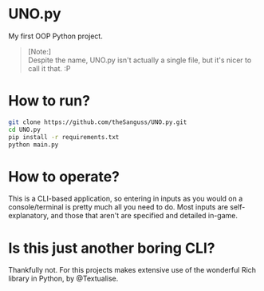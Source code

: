 # UNO.py

My first OOP Python project.

> [Note:]\
> Despite the name, UNO.py isn't actually a single file, but it's nicer to call it that. :P

# How to run?

```bash
git clone https://github.com/theSanguss/UNO.py.git
cd UNO.py
pip install -r requirements.txt
python main.py
```

# How to operate?

This is a CLI-based application, so entering in inputs as you would on a console/terminal is pretty much all you need to do. Most inputs are self-explanatory, and those that aren't are specified and detailed in-game.

# Is this just another boring CLI?

Thankfully not. For this projects makes extensive use of the wonderful Rich library in Python, by @Textualise.
